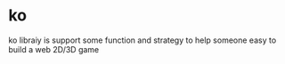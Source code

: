 ko
==

ko libraiy is support some function and strategy to help someone easy to build a web 2D/3D game
